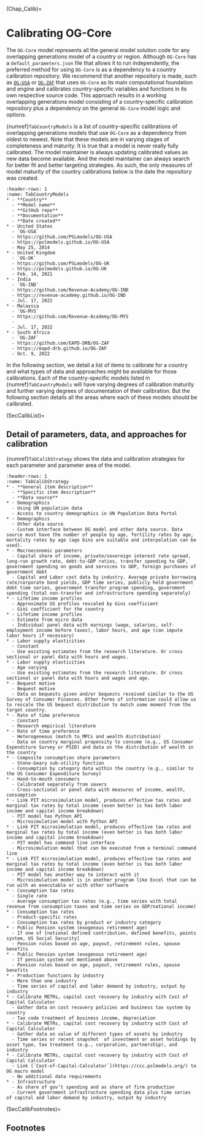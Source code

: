 (Chap_Calib)=
# Calibrating OG-Core

The `OG-Core` model represents all the general model solution code for any overlapping generations model of a country or region. Although `OG-Core` has a `default_parameters.json` file that allows it to run independently, the preferred method for using `OG-Core` is as a dependency to a country calibration repository. We recommend that another repository is made, such as [`OG-USA`](https://github.com/PSLmodels/OG-USA) or [`OG-ZAF`](https://github.com/EAPD-DRB/OG-ZAF/) that uses `OG-Core` as its main computational foundation and engine and calibrates country-specific variables and functions in its own respective source code. This approach results in a working overlapping generations model consisting of a country-specific calibration repository plus a dependency on the general `OG-Core` model logic and options.

{numref}`TabCountryModels` is a list of country-specific calibrations of overlapping generations models that use `OG-Core` as a dependency from oldest to newest. Note that these models are in varying stages of completeness and maturity. It is true that a model is never really fully calibrated. The model maintainer is always updating calibrated values as new data become available. And the model maintainer can always search for better fit and better targeting strategies. As such, the only measures of model maturity of the country calibrations below is the date the repository was created.

```{list-table} **Country-specific calibrated OG models based on OG-Core.**
:header-rows: 1
:name: TabCountryModels
* - **Country**
  - **Model name**
  - **GitHub repo**
  - **Documentation**
  - **Date created**
* - United States
  - `OG-USA`
  - https://github.com/PSLmodels/OG-USA
  - https://pslmodels.github.io/OG-USA
  - May 25, 2014
* - United Kingdom
  - `OG-UK`
  - https://github.com/PSLmodels/OG-UK
  - https://pslmodels.github.io/OG-UK
  - Feb. 14, 2021
* - India
  - `OG-IND`
  - https://github.com/Revenue-Academy/OG-IND
  - https://revenue-academy.github.io/OG-IND
  - Jul. 17, 2022
* - Malaysia
  - `OG-MYS`
  - https://github.com/Revenue-Academy/OG-MYS
  -
  - Jul. 17, 2022
* - South Africa
  - `OG-ZAF`
  - https://github.com/EAPD-DRB/OG-ZAF
  - https://eapd-drb.github.io/OG-ZAF
  - Oct. 9, 2022
```

In the following section, we detail a list of items to calibrate for a country and what types of data and approaches might be available for those calibrations. Each of the country-specific models listed in {numref}`TabCountryModels` will have varying degrees of calibration maturity and further varying degrees of documentation of their calibration. But the following section details all the areas where each of these models should be calibrated.


(SecCalibList)=
## Detail of parameters, data, and approaches for calibration

{numref}`TabCalibStrategy` shows the data and calibration strategies for each parameter and parameter area of the model.

```{list-table} **Areas, parameters, and data strategies for calibrating country- or region-specific OG model based on OG-Core.**
:header-rows: 1
:name: TabCalibStrategy
* - **General item description**
  - **Specific item description**
  - **Data source**
* - Demographics
  - Using UN population data
  - Access to country demographics in UN Population Data Portal
* - Demographics
  - Other data source
  - Custom interface between OG model and other data source. Data source must have the number of people by age, fertility rates by age, mortality rates by age (age bins are suitable and interpolation can be used).
* - Macroeconomic parameters
  - Capital share of income, private/sovereign interest rate spread, long-run growth rate, debt-to-GDP ratios, transfer spending to GDP, government spending on goods and services to GDP, foreign purchases of government debt
  - Capital and Labor cost data by industry. Average private borrowing rate/corporate bond yields, GDP time series, publicly held government debt time series, government transfer program spending, government spending (total non-transfer and infrastructure spending separately)
* - Lifetime income profiles
  - Approximate US profiles rescaled by Gini coefficient
  - Gini coefficient for the country
* - Lifetime income profiles
  - Estimate from micro data
  - Individual panel data with earnings (wage, salaries, self-employment income before taxes), labor hours, and age (can impute labor hours if necessary)
* - Labor supply elasticities
  - Constant
  - Use existing estimates from the research literature. Or cross sectional or panel data with hours and wages.
* - Labor supply elasticities
  - Age varying
  - Use existing estimates from the research literature. Or cross sectional or panel data with hours and wages and age.
* - Bequest motive
  - Bequest motive
  - Data on bequests given and/or bequests received similar to the US Survey of Consumer Finances. Other forms of information could allow us to rescale the US bequest distribution to match some moment from the target country.
* - Rate of time preference
  - Constant
  - Research empirical literature
* - Rate of time preference
  - Heterogeneous (match to MPCs and wealth distribution)
  - Data on country marginal propensity to consume (e.g., US Consumer Expenditure Survey or PSID) and data on the distribution of wealth in the country
* - Composite consumption share parameters
  - Stone-Geary sub-utility function
  - Consumption by category data within the country (e.g., similar to the US Consumer Expenditure Survey)
* - Hand-to-mouth consumers
  - Calibrated separately from savers
  - Cross-sectional or panel data with measures of income, wealth, consumption
* - Link PIT microsimulation model, produces effective tax rates and marginal tax rates by total income (even better is has both labor income and capital income breakdown)
  - PIT model has Python API
  - Microsimulation model with Python API
* - Link PIT microsimulation model, produces effective tax rates and marginal tax rates by total income (even better is has both labor income and capital income breakdown)
  - PIT model has command line interface
  - Microsimulation model that can be executed from a terminal command line
* - Link PIT microsimulation model, produces effective tax rates and marginal tax rates by total income (even better is has both labor income and capital income breakdown)
  - PIT model has another way to interact with it
  - Microsimulation model is in another program like Excel that can be run with an executable or with other software
* - Consumption tax rates
  - Single rate
  - Average consumption tax rates (e.g., time series with total revenue from consumption taxes and time series on GDP/national income)
* - Consumption tax rates
  - Product-specific rates
  - Consumption tax rates by product or industry category
* - Public Pension system (exogenous retirement age)
  - If one of [notional defined contribution, defined benefits, points system, US Social Security]
  - Pension rules based on age, payout, retirement rules, spouse benefits
* - Public Pension system (exogenous retirement age)
  - If pension system not mentioned above
  - Pension rules based on age, payout, retirement rules, spouse benefits
* - Production functions by industry
  - More than one industry
  - Time series of capital and labor demand by industry, output by industry
* - Calibrate METRs, capital cost recovery by industry with Cost of Capital Calculator
  - Gather data on cost recovery policies and business tax system by country
  - Tax code treatment of business income, depreciation
* - Calibrate METRs, capital cost recovery by industry with Cost of Capital Calculator
  - Gather data on value of different types of assets by industry
  - Time series or recent snapshot  of investment or asset holdings by asset type, tax treatment (e.g., corporation, partnership), and industry
* - Calibrate METRs, capital cost recovery by industry with Cost of Capital Calculator
  - Link [`Cost-of-Capital-Calculator`](https://ccc.pslmodels.org/) to OG macro model
  - No additional data requirements
* - Infrastructure
  - As share of gov’t spending and as share of firm production
  - Current government infrastructure spending data plus time series of capital and labor demand by industry, output by industry
```


(SecCalibFootnotes)=
## Footnotes

<!-- [^citation_note]: See {cite}`AuerbachEtAl:1981,AuerbachEtAl:1983`, {cite}`AuerbachKotlikoff:1983a,AuerbachKotlikoff:1983b,AuerbachKotlikoff:1983c`, and {cite}`AuerbachKotlikoff:1985`. -->

